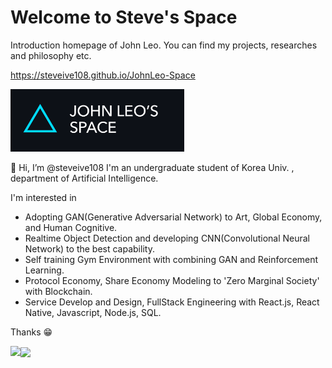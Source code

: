 # Welcome to Steve's Space

Introduction homepage of John Leo. You can find my projects, researches and philosophy etc.

https://steveive108.github.io/JohnLeo-Space

<img src="https://raw.githubusercontent.com/johnsteve108/johnsteve108/main/johnleologoblue.png" height="100px" />

👋 Hi, I’m @steveive108
I'm an undergraduate student of Korea Univ. , department of Artificial Intelligence.

I'm interested in 
- Adopting GAN(Generative Adversarial Network) to Art, Global Economy, and Human Cognitive.
- Realtime Object Detection and developing CNN(Convolutional Neural Network) to the best capability.
- Self training Gym Environment with combining GAN and Reinforcement Learning.
- Protocol Economy, Share Economy Modeling to 'Zero Marginal Society' with Blockchain.
- Service Develop and Design, FullStack Engineering with React.js, React Native, Javascript, Node.js, SQL.

Thanks 😁




<!---
johnsteve108/johnsteve108 is a ✨ special ✨ repository because its `README.md` (this file) appears on your GitHub profile.
You can click the Preview link to take a look at your changes.
--->

  <img align="left" src="https://github-readme-stats.vercel.app/api?username=johnsteve108&show_icons=true&theme=algolia" height="150px" />
  <img align="center" src="https://github-readme-stats.vercel.app/api/top-langs/?username=johnsteve108&layout=compact&langs_count=8&theme=algolia" height="150px" />
